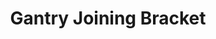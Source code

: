 ---
title: "Gantry Joining Bracket"
slug: "gantry-joining-bracket"
description: "Tech specs for the gantry joining bracket."
price: $35.00
quantity:
  express: 0
  xl: 1
specs:
  thickness: 5mm
  material: 6061 Aluminum
  surface treatments: Tumble polished<br>Sand blasted<br>Clear anodized
internal-specs:
  internal part name: Gantry Joining Bracket
  rev: B
  vendor: LDO
  cost: $5.50
  component tests: Plate and Bracket Tests
---